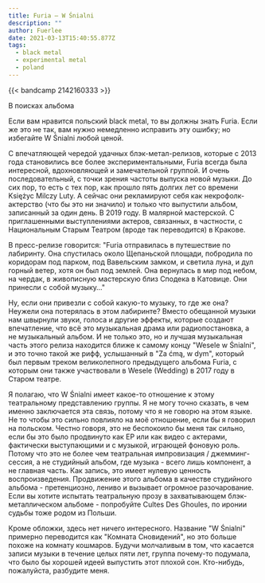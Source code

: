 ```yaml
---
title: Furia — W Śnialni
description: ""
author: Fuerlee
date: 2021-03-13T15:40:55.877Z
tags:
  - black metal
  - experimental metal
  - poland
---
```

{{< bandcamp 2142160333 >}}

В поисках альбома

Если вам нравится польский black metal, то вы должны знать Furia. Если же это не так, вам нужно немедленно исправить эту ошибку; но избегайте W Śnialni любой ценой.

С впечатляющей чередой удачных блэк-метал-релизов, которые с 2013 года становились все более экспериментальными, Furia всегда была интересной, вдохновляющей и замечательной группой. И очень последовательный, с точки зрения частоты выпуска новой музыки. До сих пор, то есть с тех пор, как прошло пять долгих лет со времени Księżyc Milczy Luty. А сейчас они рекламируют себя как некрофолк-актерство (что бы это ни значило) и только что выпустили альбом, записанный за один день. В 2019 году. В малярной мастерской. С приглашенными выступлениями актеров, связанных, в частности, с Национальным Старым Театром (вроде так переводится) в Кракове.

В пресс-релизе говорится: "Furia отправилась в путешествие по лабиринту. Она спустилась около Щепаньской площади, побродила по коридорам под парком, под Вавельским замком, и светила луна, и дул горный ветер, хотя он был под землей. Она вернулась в мир под небом, на чердак, в живописную мастерскую близ Сподека в Катовице. Они принесли с собой музыку…"

Ну, если они привезли с собой какую-то музыку, то где же она? Неужели она потерялась в этом лабиринте? Вместо обещанной музыки нам швырнули звуки, голоса и другие эффекты, которые создают впечатление, что всё это музыкальная драма или радиопостановка, а не музыкальный альбом. И не только это, но и лучшая музыкальная часть этого релиза находится ближе к самому концу "Wesele w Śnialni", и это точно такой же рифф, услышанный в "Za ćmą, w dym", который был первым треком великолепного предыдущего альбома Furia, с которым они также участвовали в Wesele (Wedding) в 2017 году в Старом театре.

Я полагаю, что W Śnialni имеет какое-то отношение к этому театральному представлению группы. Я не могу точно сказать, в чем именно заключается эта связь, потому что я не говорю на этом языке. Не то чтобы это сильно повлияло на моё отношение, если бы я говорил на польском. Честно говоря, это не беспокоило бы меня так сильно, если бы это было продвинуто как EP или как видео с актерами, фактически выступающими и с музыкой, играющей фоновую роль. Потому что это не более чем театральная импровизация / джемминг-сессия, а не студийный альбом, где музыка - всего лишь компонент, а не главная часть. Как запись, это имеет нулевую ценность воспроизведения. Продвижение этого альбома в качестве студийного альбома - претенциозно, лениво и вызывает огромное разочарование. Если вы хотите испытать театральную прозу в захватывающем блэк-металлическом альбоме - попробуйте Cultes Des Ghoules, по иронии судьбы тоже родом из Польши.

Кроме обложки, здесь нет ничего интересного. Название "W Śnialni" примерно переводится как "Комната Сновидений", но это больше похоже на комнату кошмаров. Будучи молчаливым в том, что касается записи музыки в течение целых пяти лет, группа почему-то подумала, что было бы хорошей идеей выпустить этот плохой сон. Кто-нибудь, пожалуйста, разбудите меня. 